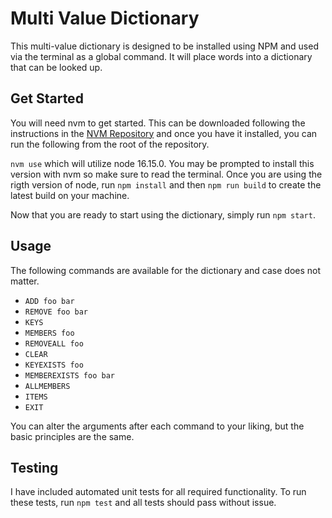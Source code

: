 # Multi Value Dictionary

This multi-value dictionary is designed to be installed using NPM and used via the terminal as a global command. It will place words into a dictionary that can be looked up.

## Get Started

You will need nvm to get started. This can be downloaded following the instructions in the [NVM Repository](https://github.com/nvm-sh/nvm) and once you have it installed, you can run the following from the root of the repository.

`nvm use` which will utilize node 16.15.0. You may be prompted to install this version with nvm so make sure to read the terminal. Once you are using the rigth version of node, run `npm install` and then `npm run build` to create the latest build on your machine.

Now that you are ready to start using the dictionary, simply run `npm start`.

## Usage

The following commands are available for the dictionary and case does not matter.

- `ADD foo bar`
- `REMOVE foo bar`
- `KEYS`
- `MEMBERS foo`
- `REMOVEALL foo`
- `CLEAR`
- `KEYEXISTS foo`
- `MEMBEREXISTS foo bar`
- `ALLMEMBERS`
- `ITEMS`
- `EXIT`

You can alter the arguments after each command to your liking, but the basic principles are the same.

## Testing

I have included automated unit tests for all required functionality. To run these tests, run `npm test` and all tests should pass without issue.